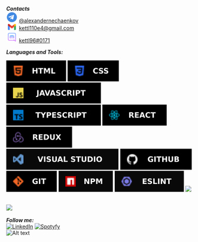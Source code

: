 ***Contacts*** <br>
<img src='./assets/telegram.png' width=30px>   [@alexandernechaenkov](https://t.me/alexandernechaenkov)<br>
   <img src='./assets/GmailLogo.png' width=30px> [kettl110e4@gmail.com](mailto:kettl110e4@gmail.com)<br>
   <img src='./assets/discord.png' width=30px> [kettl96#0171](https://discordapp.com/users/400360754588680204/)


***Languages and Tools:***<br>

<img src='./assets/technology/html.svg'> <img src='./assets/technology/css.svg'>
<img src='./assets/technology/js.svg'>
<img src='./assets/technology/ts.svg'>
<img src='./assets/technology/react.svg'>
<img src='./assets/technology/redux.svg'><br>
<img src='./assets/technology/vs.svg'>
<img src='./assets/technology/github.svg'>
<img src='./assets/technology/git.svg'>
<img src='./assets/technology/npm.svg'>
<img src='./assets/technology/lint.svg'>
<img src='https://img.shields.io/badge/figma-000.svg?style=for-the-badge&logo=figma&logoColor=purple'>
<br>
<br>



<img src='https://www.codewars.com/users/kettl96/badges/large' ><br>


***Follow me:***  
[![LinkedIn](https://img.shields.io/badge/-LinkedIn-090909?style=for-the-badge&logo=linkedin&logoColor=007BB6)](https://www.linkedin.com/in/alexander-nechaenkov-9b4b34229/)
[![Spotyfy](https://img.shields.io/badge/-Spotyfy-090909?style=for-the-badge&logo=Spotify&logoColor=#1ED760)](https://open.spotify.com/user/315ugzf5fp67rbpplop3dps5vx54?si=414919ccbfb04c96)
<br>
![Alt text](https://spotify-recently-played-readme.vercel.app/api?user=315ugzf5fp67rbpplop3dps5vx54&count=3&width=400)
<!---
kettl96/kettl96 is a ✨ special ✨ repository because its `README.md` (this file) appears on your GitHub profile.
You can click the Preview link to take a look at your changes.
--->
